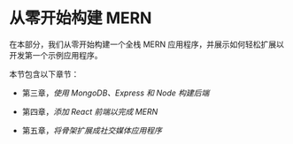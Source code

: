 # 从零开始构建 MERN

在本部分，我们从零开始构建一个全栈 MERN 应用程序，并展示如何轻松扩展以开发第一个示例应用程序。

本节包含以下章节：

+   第三章，*使用 MongoDB、Express 和 Node 构建后端*

+   第四章，*添加 React 前端以完成 MERN*

+   第五章，*将骨架扩展成社交媒体应用程序*
